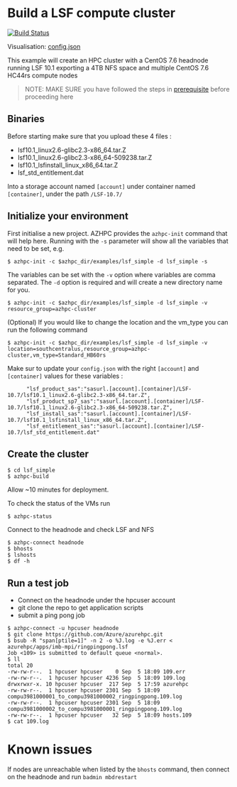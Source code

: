 # Build a LSF compute cluster
[![Build Status](https://azurecat.visualstudio.com/hpccat/_apis/build/status/azhpc/examples/lsf_simple?branchName=master)](https://azurecat.visualstudio.com/hpccat/_build/latest?definitionId=180&branchName=master)

Visualisation: [config.json](https://azurehpc.azureedge.net/?o=https://raw.githubusercontent.com/Azure/azurehpc/master/examples/lsf_simple/config.json)

This example will create an HPC cluster with a CentOS 7.6 headnode running LSF 10.1 exporting a 4TB NFS space and multiple CentOS 7.6 HC44rs compute nodes

>NOTE: MAKE SURE you have followed the steps in [prerequisite](../../tutorials/prerequisites.md) before proceeding here

## Binaries
Before starting make sure that you upload these 4 files :
- lsf10.1_linux2.6-glibc2.3-x86_64.tar.Z
- lsf10.1_linux2.6-glibc2.3-x86_64-509238.tar.Z
- lsf10.1_lsfinstall_linux_x86_64.tar.Z
- lsf_std_entitlement.dat

Into a storage account named `[account]` under container named `[container]`, under the path `/LSF-10.7/`


## Initialize your environment
First initialise a new project. AZHPC provides the `azhpc-init` command that will help here.  Running with the `-s` parameter will show all the variables that need to be set, e.g.

```
$ azhpc-init -c $azhpc_dir/examples/lsf_simple -d lsf_simple -s
```

The variables can be set with the `-v` option where variables are comma separated.  The `-d` option is required and will create a new directory name for you.

```
$ azhpc-init -c $azhpc_dir/examples/lsf_simple -d lsf_simple -v resource_group=azhpc-cluster
```

(Optional) If you would like to change the location and the vm_type you can run the following command

```
$ azhpc-init -c $azhpc_dir/examples/lsf_simple -d lsf_simple -v location=southcentralus,resource_group=azhpc-cluster,vm_type=Standard_HB60rs
```

Make sur to update your `config.json` with the right `[account]` and `[container]` values for these variables :

```
      "lsf_product_sas":"sasurl.[account].[container]/LSF-10.7/lsf10.1_linux2.6-glibc2.3-x86_64.tar.Z",
      "lsf_product_sp7_sas":"sasurl.[account].[container]/LSF-10.7/lsf10.1_linux2.6-glibc2.3-x86_64-509238.tar.Z",
      "lsf_install_sas":"sasurl.[account].[container]/LSF-10.7/lsf10.1_lsfinstall_linux_x86_64.tar.Z",
      "lsf_entitlement_sas":"sasurl.[account].[container]/LSF-10.7/lsf_std_entitlement.dat"
```

## Create the cluster 

```
$ cd lsf_simple
$ azhpc-build
```

Allow ~10 minutes for deployment.

To check the status of the VMs run
```
$ azhpc-status
```
Connect to the headnode and check LSF and NFS

```
$ azhpc-connect headnode
$ bhosts
$ lshosts
$ df -h
```

## Run a test job

- Connect on the headnode under the hpcuser account
- git clone the repo to get application scripts
- submit a ping pong job

```
$ azhpc-connect -u hpcuser headnode
$ git clone https://github.com/Azure/azurehpc.git
$ bsub -R "span[ptile=1]" -n 2 -o %J.log -e %J.err < azurehpc/apps/imb-mpi/ringpingpong.lsf
Job <109> is submitted to default queue <normal>.
$ ll
total 20
-rw-rw-r--.  1 hpcuser hpcuser    0 Sep  5 18:09 109.err
-rw-rw-r--.  1 hpcuser hpcuser 4236 Sep  5 18:09 109.log
drwxrwxr-x. 10 hpcuser hpcuser  217 Sep  5 17:59 azurehpc
-rw-rw-r--.  1 hpcuser hpcuser 2301 Sep  5 18:09 compu3981000001_to_compu3981000002_ringpingpong.109.log
-rw-rw-r--.  1 hpcuser hpcuser 2301 Sep  5 18:09 compu3981000002_to_compu3981000001_ringpingpong.109.log
-rw-rw-r--.  1 hpcuser hpcuser   32 Sep  5 18:09 hosts.109
$ cat 109.log
```


# Known issues

If nodes are unreachable when listed by the `bhosts` command, then connect on the headnode and run `badmin mbdrestart`
